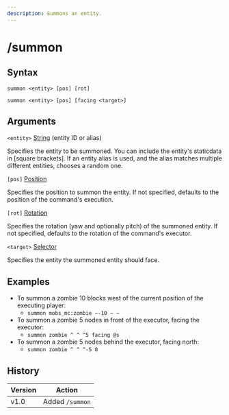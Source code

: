 ```yaml
---
description: Summons an entity.
---
```


# /summon

## Syntax

`summon <entity> [pos] [rot]`

`summon <entity> [pos] [facing <target>]`

## Arguments

`<entity>` [String](../data-types.md#string) (entity ID or alias)

Specifies the entity to be summoned. You can include the entity's staticdata in \[square brackets]. If an entity alias is used, and the alias matches multiple different entities, chooses a random one.

`[pos]` [Position](../data-types.md#position)

Specifies the position to summon the entity. If not specified, defaults to the position of the command's execution.

`[rot]` [Rotation](../data-types.md#rotation)

Specifies the rotation (yaw and optionally pitch) of the summoned entity. If not specified, defaults to the rotation of the command's executor.

`<target>` [Selector](../data-types.md#selector)

Specifies the entity the summoned entity should face.

## Examples

* To summon a zombie 10 blocks west of the current position of the executing player:
  * `summon mobs_mc:zombie ~-10 ~ ~`
* To summon a zombie 5 nodes in front of the executor, facing the executor:
  * `summon zombie ^ ^ ^5 facing @s`
* To summon a zombie 5 nodes behind the executor, facing north:
  * `summon zombie ^ ^ ^-5 0`

## History

<table data-full-width="false"><thead><tr><th>Version</th><th>Action</th></tr></thead><tbody><tr><td>v1.0</td><td>Added <code>/summon</code></td></tr></tbody></table>
